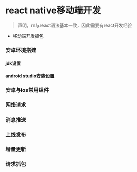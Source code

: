 # react native移动端开发

> 声明，rn与react语法基本一致，因此需要有react开发经验

- 移动端开发抓包

### 安卓环境搭建

#### jdk设置

#### android studio安装设置

### 安卓与ios常用组件

### 网络请求

### 消息推送

### 上线发布

### 增量更新

### 请求抓包



